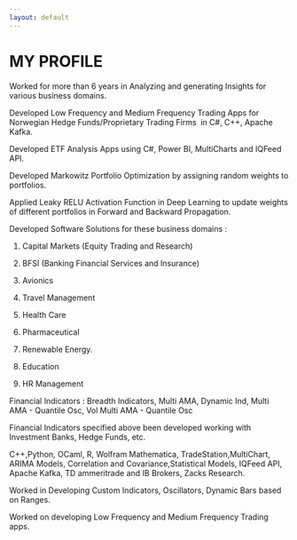 ```yaml
---
layout: default
---
```


# MY PROFILE

Worked for more than 6 years in Analyzing and generating Insights for various business domains.

Developed Low Frequency and Medium Frequency Trading Apps for Norwegian Hedge Funds/Proprietary Trading Firms  in C#, C++, Apache Kafka.

Developed ETF Analysis Apps using C#, Power BI, MultiCharts and IQFeed API.

Developed Markowitz Portfolio Optimization by assigning random weights to portfolios.

Applied Leaky RELU Activation Function in Deep Learning to update weights of different portfolios in Forward and Backward Propagation.

Developed Software Solutions for these business domains :

1. Capital Markets (Equity Trading and Research)

2. BFSI (Banking Financial Services and Insurance)

3. Avionics

4. Travel Management

5. Health Care

6. Pharmaceutical

7. Renewable Energy.

8. Education

9. HR Management

Financial Indicators : Breadth Indicators, Multi AMA, Dynamic Ind, Multi AMA - Quantile Osc, Vol Multi AMA - Quantile Osc

Financial Indicators specified above been developed working with  Investment Banks, Hedge Funds, etc.

C++,Python, OCaml, R, Wolfram Mathematica, TradeStation,MultiChart, ARIMA Models, Correlation and Covariance,Statistical Models, IQFeed API, Apache Kafka, TD ammeritrade and IB Brokers, Zacks Research.

Worked in Developing Custom Indicators, Oscillators, Dynamic Bars based on Ranges.

Worked on developing Low Frequency and Medium Frequency Trading apps.
